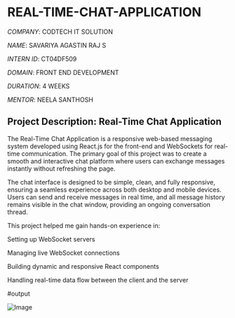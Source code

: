 # REAL-TIME-CHAT-APPLICATION

*COMPANY*: CODTECH IT SOLUTION

*NAME*: SAVARIYA AGASTIN RAJ S

*INTERN ID*: CT04DF509

*DOMAIN*: FRONT END DEVELOPMENT

*DURATION*: 4 WEEKS

*MENTOR*: NEELA SANTHOSH

## Project Description: Real-Time Chat Application
The Real-Time Chat Application is a responsive web-based messaging system developed using React.js for the front-end and WebSockets for real-time communication. The primary goal of this project was to create a smooth and interactive chat platform where users can exchange messages instantly without refreshing the page.

The chat interface is designed to be simple, clean, and fully responsive, ensuring a seamless experience across both desktop and mobile devices. Users can send and receive messages in real time, and all message history remains visible in the chat window, providing an ongoing conversation thread.

This project helped me gain hands-on experience in:

Setting up WebSocket servers

Managing live WebSocket connections

Building dynamic and responsive React components

Handling real-time data flow between the client and the server

#output

![Image](https://github.com/user-attachments/assets/86464343-74e8-441f-a1f7-3b47051ed031)

